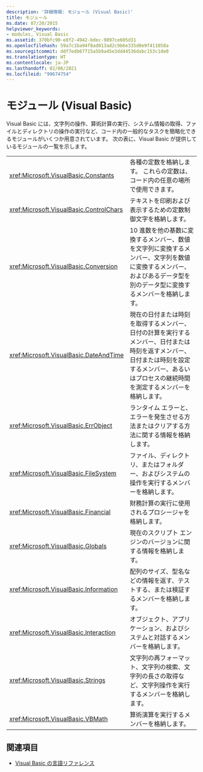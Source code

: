 ```yaml
---
description: '詳細情報: モジュール (Visual Basic)'
title: モジュール
ms.date: 07/20/2015
helpviewer_keywords:
- modules, Visual Basic
ms.assetid: 370bfc90-e8f2-4942-bdec-9897ce605d31
ms.openlocfilehash: 59a7c1ba94f8ad013ad2c9b6e335d0e9f411058a
ms.sourcegitcommit: ddf7edb67715a5b9a45e3dd44536dabc153c1de0
ms.translationtype: HT
ms.contentlocale: ja-JP
ms.lasthandoff: 02/06/2021
ms.locfileid: "99674754"
---
```

# <a name="modules-visual-basic"></a>モジュール (Visual Basic)

Visual Basic には、文字列の操作、算術計算の実行、システム情報の取得、ファイルとディレクトリの操作の実行など、コード内の一般的なタスクを簡略化できるモジュールがいくつか用意されています。 次の表に、Visual Basic が提供しているモジュールの一覧を示します。  
  
|||  
|---|---|  
|<xref:Microsoft.VisualBasic.Constants>|各種の定数を格納します。 これらの定数は、コード内の任意の場所で使用できます。|  
|<xref:Microsoft.VisualBasic.ControlChars>|テキストを印刷および表示するための定数制御文字を格納します。|  
|<xref:Microsoft.VisualBasic.Conversion>|10 進数を他の基数に変換するメンバー、数値を文字列に変換するメンバー、文字列を数値に変換するメンバー、およびあるデータ型を別のデータ型に変換するメンバーを格納します。|  
|<xref:Microsoft.VisualBasic.DateAndTime>|現在の日付または時刻を取得するメンバー、日付の計算を実行するメンバー、日付または時刻を返すメンバー、日付または時刻を設定するメンバー、あるいはプロセスの継続時間を測定するメンバーを格納します。|  
|<xref:Microsoft.VisualBasic.ErrObject>|ランタイム エラーと、エラーを発生させる方法またはクリアする方法に関する情報を格納します。|  
|<xref:Microsoft.VisualBasic.FileSystem>|ファイル、ディレクトリ、またはフォルダー、およびシステムの操作を実行するメンバーを格納します。|  
|<xref:Microsoft.VisualBasic.Financial>|財務計算の実行に使用されるプロシージャを格納します。|  
|<xref:Microsoft.VisualBasic.Globals>|現在のスクリプト エンジンのバージョンに関する情報を格納します。|  
|<xref:Microsoft.VisualBasic.Information>|配列のサイズ、型名などの情報を返す、テストする、または検証するメンバーを格納します。|  
|<xref:Microsoft.VisualBasic.Interaction>|オブジェクト、アプリケーション、およびシステムと対話するメンバーを格納します。|  
|<xref:Microsoft.VisualBasic.Strings>|文字列の再フォーマット、文字列の検索、文字列の長さの取得など、文字列操作を実行するメンバーを格納します。|  
|<xref:Microsoft.VisualBasic.VBMath>|算術演算を実行するメンバーを格納します。|  
  
## <a name="see-also"></a>関連項目

- [Visual Basic の言語リファレンス](index.md)
